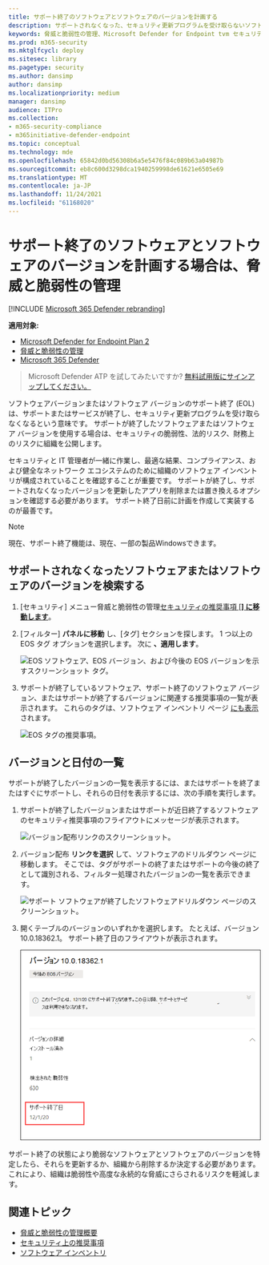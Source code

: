 ```yaml
---
title: サポート終了のソフトウェアとソフトウェアのバージョンを計画する
description: サポートされなくなった、セキュリティ更新プログラムを受け取らないソフトウェアとソフトウェアのバージョンを検出して計画します。
keywords: 脅威と脆弱性の管理、Microsoft Defender for Endpoint tvm セキュリティ推奨事項、サイバーセキュリティの推奨事項、アクション可能なセキュリティ推奨事項
ms.prod: m365-security
ms.mktglfcycl: deploy
ms.sitesec: library
ms.pagetype: security
ms.author: dansimp
author: dansimp
ms.localizationpriority: medium
manager: dansimp
audience: ITPro
ms.collection:
- m365-security-compliance
- m365initiative-defender-endpoint
ms.topic: conceptual
ms.technology: mde
ms.openlocfilehash: 65842d0bd56308b6a5e5476f84c089b63a04987b
ms.sourcegitcommit: eb8c600d3298dca1940259998de61621e6505e69
ms.translationtype: MT
ms.contentlocale: ja-JP
ms.lasthandoff: 11/24/2021
ms.locfileid: "61168020"
---
```

# <a name="plan-for-end-of-support-software-and-software-versions-with-threat-and-vulnerability-management"></a>サポート終了のソフトウェアとソフトウェアのバージョンを計画する場合は、脅威と脆弱性の管理

[!INCLUDE [Microsoft 365 Defender rebranding](../../includes/microsoft-defender.md)]

**適用対象:**

- [Microsoft Defender for Endpoint Plan 2](https://go.microsoft.com/fwlink/?linkid=2154037)
- [脅威と脆弱性の管理](next-gen-threat-and-vuln-mgt.md)
- [Microsoft 365 Defender](https://go.microsoft.com/fwlink/?linkid=2118804)

> Microsoft Defender ATP を試してみたいですか? [無料試用版にサインアップしてください。](https://signup.microsoft.com/create-account/signup?products=7f379fee-c4f9-4278-b0a1-e4c8c2fcdf7e&ru=https://aka.ms/MDEp2OpenTrial?ocid=docs-wdatp-portaloverview-abovefoldlink)

ソフトウェアバージョンまたはソフトウェア バージョンのサポート終了 (EOL) は、サポートまたはサービスが終了し、セキュリティ更新プログラムを受け取らなくなるという意味です。 サポートが終了したソフトウェアまたはソフトウェア バージョンを使用する場合は、セキュリティの脆弱性、法的リスク、財務上のリスクに組織を公開します。

セキュリティと IT 管理者が一緒に作業し、最適な結果、コンプライアンス、および健全なネットワーク エコシステムのために組織のソフトウェア インベントリが構成されていることを確認することが重要です。 サポートが終了し、サポートされなくなったバージョンを更新したアプリを削除または置き換えるオプションを確認する必要があります。 サポート終了日前に計画を作成して実装するのが最善です。

> [!NOTE]
> 現在、サポート終了機能は、現在、一部の製品Windowsできます。

## <a name="find-software-or-software-versions-that-are-no-longer-supported"></a>サポートされなくなったソフトウェアまたはソフトウェアのバージョンを検索する

1. [セキュリティ] メニュー脅威と脆弱性の管理[セキュリティの推奨事項 [**] に移動します**](tvm-security-recommendation.md)。
2. [フィルター] **パネルに移動** し、[タグ] セクションを探します。 1 つ以上の EOS タグ オプションを選択します。 次に **、適用します**。

    ![EOS ソフトウェア、EOS バージョン、および今後の EOS バージョンを示すスクリーンショット タグ。](images/tvm-eos-tag.png)

3. サポートが終了しているソフトウェア、サポート終了のソフトウェア バージョン、またはサポートが終了するバージョンに関連する推奨事項の一覧が表示されます。 これらのタグは、ソフトウェア インベントリ ページ [にも表示](tvm-software-inventory.md) されます。

    ![EOS タグの推奨事項。](images/tvm-eos-tags-column.png)

## <a name="list-of-versions-and-dates"></a>バージョンと日付の一覧

サポートが終了したバージョンの一覧を表示するには、またはサポートを終了またはすぐにサポートし、それらの日付を表示するには、次の手順を実行します。

1. サポートが終了したバージョンまたはサポートが近日終了するソフトウェアのセキュリティ推奨事項のフライアウトにメッセージが表示されます。

    ![バージョン配布リンクのスクリーンショット。](images/eos-upcoming-eos.png)

2. バージョン配布 **リンクを選択** して、ソフトウェアのドリルダウン ページに移動します。 そこでは、タグがサポートの終了またはサポートの今後の終了として識別される、フィルター処理されたバージョンの一覧を表示できます。

    ![サポート ソフトウェアが終了したソフトウェアドリルダウン ページのスクリーンショット。](images/software-drilldown-eos.png)

3. 開くテーブルのバージョンのいずれかを選択します。 たとえば、バージョン 10.0.18362.1。 サポート終了日のフライアウトが表示されます。

    ![サポート終了日のスクリーンショット。](images/version-eos-date.png)

サポート終了の状態により脆弱なソフトウェアとソフトウェアのバージョンを特定したら、それらを更新するか、組織から削除するか決定する必要があります。 これにより、組織は脆弱性や高度な永続的な脅威にさらされるリスクを軽減します。

## <a name="related-topics"></a>関連トピック

- [脅威と脆弱性の管理概要](next-gen-threat-and-vuln-mgt.md)
- [セキュリティ上の推奨事項](tvm-security-recommendation.md)
- [ソフトウェア インベントリ](tvm-software-inventory.md)
